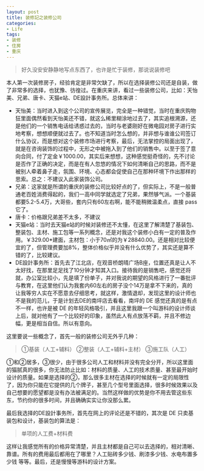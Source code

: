 ```yaml
---
layout: post
title: 装修記之装修公司
categories:
- Life
tags:
- 装修
- 住房
- 重庆
---
```


> 好久没安安静静地写点东西了，也许是忙于装修，那说说装修吧  

本人第一次装修房子，经验肯定是非常欠缺了，所以在选择装修公司还是自装，做了非常多的选择，也犹豫、彷徨过。在重庆来讲，看过一些装修公司，比如：天怡美、兄弟、唐卡、天猫e站、DE設計事务所。总体来讲：  

- 天怡美：当时进入到这个公司的宣传展览，完全是一种错觉，当时在重庆购物狂里面偶然看到天怡美还不错，就这么稀里糊涂地过去了，其实追根溯源，还是他们的一个销售电话给诱惑过去的，当时与老婆刚好在微电园对房子进行实地考察，想想顺便就过去了。也不知道当时怎么想的，并非想与谁谁公司签订什么协议，而是想对这个装修市场进行考察，最后，无法掌控的局面出现了，就是在咨询装饰的过程中，无形之中被拖入到了他们的销售中。以至于签了意向合同，付了定金￥1000.00，其实后来想想，这种感觉挺奇怪的，先不讨论是否作了正确的决定，而是在有人忽悠的情况下如何清晰自己的思路，而不是被别人牵着鼻子走，氛围、环境、心态都会促使自己在那种环境下作出那样的思索。总之：不建议入此家装饰公司。  
- 兄弟：这家就是所谓的重庆的装修公司比较好点的了，但实际上，不是一般普通老百姓消费得起的，我们一高中同学就选定了兄弟，果然够气派。一个基装都要5.2-5.4万，大哥些，套内只有60左右啊，能不能稍微温柔点，直接 pass 它了。
- 唐卡：价格跟兄弟差不太多，不建议
- 天猫e站：当时去天猫e站的时候对装修还不太懂，在这里了解清楚了基装包、整装包、主材、施工包等一系列概念，还是对我这个装修小白有一定的普及作用。￥329.00*建面，主材包：小于70㎡的为￥28840.00。还是相对比较便宜的了，但管理费要加8%，整体价格似乎并没有什么优势了，其实还是算不错的了，比较建议。
- DE設計事务所：首先去了江北店，在观音桥朗晴广场B座，位置还真是让人不太好找，在那里足足找了10分钟才知其入口。接待我的是销售吧，感觉还将就，办公室比较小，先是填了份单子，并对我说的期望的风格进行了一番批评与教育，在这里他们认为我套内60左右的房子没个14万是拿不下来的，真的让我等穷人实在不愿意去仔细思考，就这样，激情退却，发现这里的设计师也不是我的范儿，于是计划去DE的南坪店去看看，南坪的 DE 感觉还真的是有点不一样，也许是被 DE 的年轻风格吸引，并且这里我跟一个叫游科的设计师谈上后，就对他有了一个比较好的印象，虽然此人有点放荡不羁，并且不修边幅，更是相当自信。所以有意向。  

这里要说一些概念了，首先一般的装修公司无外乎几种：  

> ①基装（人工+辅料）
> ②整装（人工+辅料+主材）
> ③施工队（人工）  

①和②居多，③很少，由于很多公司人工和材料并没有完全分开，所以这里面的猫腻真的很多，你无法防止比如：材料的质量、人工的技术质量、甚至最开始时设计的质量。如果是选择的②，那么很多主材在选择的时候就有一定的局限性了，因为你只能在它提供的几个牌子，甚至几个型号里面选择，很多时候效果以及自己想要的愿望都是没有办法被满足的。当然这样做的优势是你不用去管这些东东，节约你的很多时间，并且确确实实让你没那么累。  

最后我选择的DE設計事务所，首先在网上的评论还是不错的，其次是 DE 只卖基装包和设计，基装包的算法是：  

> 单项的人工费+材料费  

这样让我感觉所有的价格异常清楚，并且主材都是自己可以去选择的，相对清晰、靠谱。所有的费用最后都用在了哪里？人工贴砖多少钱、刷漆多少钱、水电布置多少钱 等等。最后，还是慢慢等游科的设计方案。